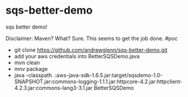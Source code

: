 sqs-better-demo
===============

sqs better demo!


Disclaimer: Maven? What? Sure.  This seems to get the job done.  #poc

- git clone https://github.com/andrewglenn/sqs-better-demo.git
- add your aws credentials into BetterSQSDemo.java
- mvn clean
- mnv package
- java -classpath .:aws-java-sdk-1.6.5.jar:target/sqsdemo-1.0-SNAPSHOT.jar:commons-logging-1.1.1.jar:httpcore-4.2.jar:httpclient-4.2.3.jar:commons-lang3-3.1.jar BetterSQSDemo
